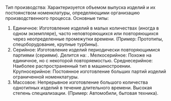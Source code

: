  Тип производства: Характеризуется объемом выпуска изделий и их постоянством номенклатуры, определяющими организацию производственного процесса. Основные типы: 
1. Единичное: Изготовление изделий в малых количествах (иногда в одном экземпляре), часто неповторяющихся или повторяющихся через неопределенные промежутки времени. (Пример: Прототипы, спецоборудование, крупные турбины). 
2. Серийное: Изготовление изделий периодически повторяющимися партиями (сериями). Делится на: . Мелкосерийное: Похоже на единичное, но с некоторой повторяемостью. Среднесерийное: Наиболее распространенный тип в машиностроении. Крупносерийное: Постоянное изготовление больших партий изделий ограниченной номенклатуры. 
3. Массовое: Непрерывное изготовление большого количества однотипных изделий в течение длительного времени. Высокая степень специализации. (Пример: Автомобили, бытовая техника).